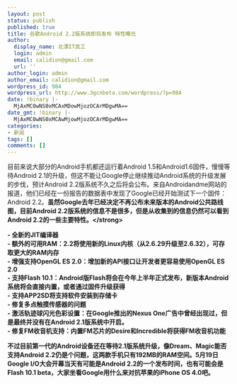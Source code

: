 ```yaml
---
layout: post
status: publish
published: true
title: 谷歌Android 2.2版系统即将发布 特性曝光
author:
  display_name: 北漂IT民工
  login: admin
  email: calidion@gmail.com
  url: ''
author_login: admin
author_email: calidion@gmail.com
wordpress_id: 984
wordpress_url: http://www.3gcnbeta.com/wordpress/?p=984
date: !binary |-
  MjAxMC0wNS0xMCAxMDowMjozOCArMDgwMA==
date_gmt: !binary |-
  MjAxMC0wNS0xMCAwMjowMjozOCArMDgwMA==
categories:
- 新闻
tags: []
comments: []
---
```

<p>目前来说大部分的Android手机都还运行着Android 1.5和Android1.6固件，慢慢等待Android 2.1的升级，但这不能让Google停止继续推动Android系统的升级发展的步伐，预计Android 2.2版系统不久之后将会公布。来自Androidandme网站的报道，他们已经在一份报告的数据表中发现了Google已经开始测试下一个固件：Android 2.2。<strong>虽然Google去年已经决定不再公布未来版本的Android公共路线图，目前Android 2.2版系统的信息不是很多，但是从收集到的信息仍然可以看到Android 2.2的一些主要特性。<&#47;strong></p>
<p>- 全新的JIT编译器<br />
- 额外的可用RAM：2.2将使用新的Linux内核（从2.6.29升级至2.6.32），可存取更大的RAM内存<br />
- 增强支持OpenGL ES 2.0：增加新的API接口让开发者更容易使用OpenGL ES 2.0<br />
- 支持Flash 10.1：Android版Flash将会在今年上半年正式发布，新版本Android系统将会直接内置，或者通过固件升级获得<br />
- 支持APP2SD将支持软件安装到存储卡<br />
- 修复多点触摸传感器的问题<br />
- 激活轨迹球闪光色彩设置：在Google推出的Nexus One广告中曾经出现过，但是最终并没有在Android 2.1版系统中开启。<br />
- 修复FM收音机支持：内置FM芯片的Desire和Incredible将获得FM收音机功能</p>
<p>不过目前第一代的Android设备还在等待2.1版系统升级，像Dream、Magic能否支持Android 2.2仍是个问题，这两款手机只有192MB的RAM空间。5月19日 Google I&#47;O大会开幕当天有可能是Android 2.2的一个发布时间，也有可能会是Flash 10.1 beta，大家坐看Google用什么来对抗苹果的iPhone OS 4.0吧。</p>
